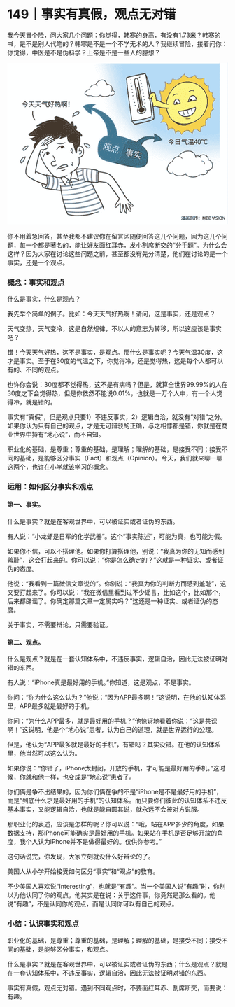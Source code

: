 # 149｜事实有真假，观点无对错

我今天冒个险，问大家几个问题：你觉得，韩寒的身高，有没有1.73米？韩寒的书，是不是别人代笔的？韩寒是不是一个不学无术的人？我继续冒险，接着问你：你觉得，中医是不是伪科学？上帝是不是一些人的臆想？

![](img/2dbcff0b3bd0c8d58e85da5360436982.jpg)

你不用着急回答，甚至我都不建议你在留言区随便回答这几个问题，因为这几个问题，每一个都是著名的，能让好友面红耳赤，发小割席断交的“分手题”。为什么会这样？因为大家在讨论这些问题之前，甚至都没有先分清楚，他们在讨论的是一个事实，还是一个观点。

### 概念：事实和观点

什么是事实，什么是观点？

我先举个简单的例子。比如：今天天气好热啊！请问，这是事实，还是观点？

天气变热，天气变冷，这是自然规律，不以人的意志为转移，所以这应该是事实吧？

错！今天天气好热，这不是事实，是观点。那什么是事实呢？今天气温30度，这才是事实。至于在30度的气温之下，你觉得冷，还是觉得热，这是每个人都可以有的、不同的观点。

也许你会说：30度都不觉得热，这不是有病吗？但是，就算全世界99.99%的人在30度之下会觉得热，但是你依然不能说0.01%，也就是一万个人中，有一个人觉得冷，就是错的。

事实有“真假”，但是观点只要1）不违反事实，2）逻辑自洽，就没有“对错”之分。如果你认为只有自己的观点，才是无可辩驳的正确，与之相悖都是错，你就是在商业世界中持有“地心说”，而不自知。

职业化的基础，是尊重；尊重的基础，是理解；理解的基础，是接受不同；接受不同的基础，是能够区分事实（Fact）和观点（Opinion）。今天，我们就来聊一聊这两个，也许在小学就该学习的概念。

### 运用：如何区分事实和观点

#### 第一、事实。

什么是事实？就是在客观世界中，可以被证实或者证伪的东西。

有人说：“小龙虾是日军的化学武器”。这个“事实陈述”，可能为真，也可能为假。

如果你不信，可以不搭理他。如果你打算搭理他，别说：“我真为你的无知而感到羞耻”，这会打起来的。你可以说：“你是怎么确定的？”这就是一种证实、或者证伪的态度。

他说：“我看到一篇微信文章说的”。你别说：“我真为你的判断力而感到羞耻”，这又要打起来了。你可以说：“我在微信里看到过不少谣言，比如这个，比如那个，后来都辟谣了。你确定那篇文章一定属实吗？”这还是一种证实、或者证伪的态度。

关于事实，不需要辩论，只需要验证。

#### 第二、观点。

什么是观点？就是在一套认知体系中，不违反事实，逻辑自洽，因此无法被证明对错的东西。

有人说：“iPhone真是最好用的手机。”你知道，这是观点，不是事实。

你问：“你为什么这么认为？”他说：“因为APP最多啊！”这说明，在他的认知体系里，APP最多就是最好的手机。

你问：“为什么APP最多，就是最好用的手机？”他惊讶地看着你说：“这是共识啊！”这说明，他是个“地心说”患者，认为自己的道理，就是世界运行的公理。

但是，他认为“APP最多就是最好的手机”，有错吗？其实没错。在他的认知体系里，他当然可以这么认为。

如果你说：“你错了，iPhone太封闭，开放的手机，才可能是最好用的手机。”这时候，你就和他一样，也变成是“地心说”患者了。

你们俩是争不出结果的，因为你们俩在争的不是“iPhone是不是最好用的手机”，而是“到底什么才是最好用的手机”的认知体系。而只要你们彼此的认知体系不违反基本事实，又能逻辑自洽，也就是能自圆其说，就永远不会被对方说服。

那职业化的表述，应该是怎样的呢？你可以说：“哦，站在APP多少的角度，如果数据支持，那iPhone可能确实是最好用的手机。如果站在手机是否足够开放的角度，我个人认为iPhone并不是做得最好的。仅供你参考。”

这句话说完，你发现，大家立刻就没什么好辩论的了。

美国人从小学开始接受如何区分“事实”和“观点”的教育。

不少美国人喜欢说“Interesting”，也就是“有趣”。当一个美国人说“有趣”时，你别以为他认同了你的观点。他其实是在说：关于这件事，你竟然是那么看的。他说“有趣”，不是认同你的观点，而是认同你可以有自己的观点。

### 小结：认识事实和观点

职业化的基础，是尊重；尊重的基础，是理解；理解的基础，是接受不同；接受不同的基础，是能够区分事实，和观点。

什么是事实？就是在客观世界中，可以被证实或者证伪的东西；什么是观点？就是在一套认知体系中，不违反事实，逻辑自洽，因此无法被证明对错的东西。

事实有真假，观点无对错。遇到不同观点时，不要面红耳赤、割席断交，而要说：有趣。